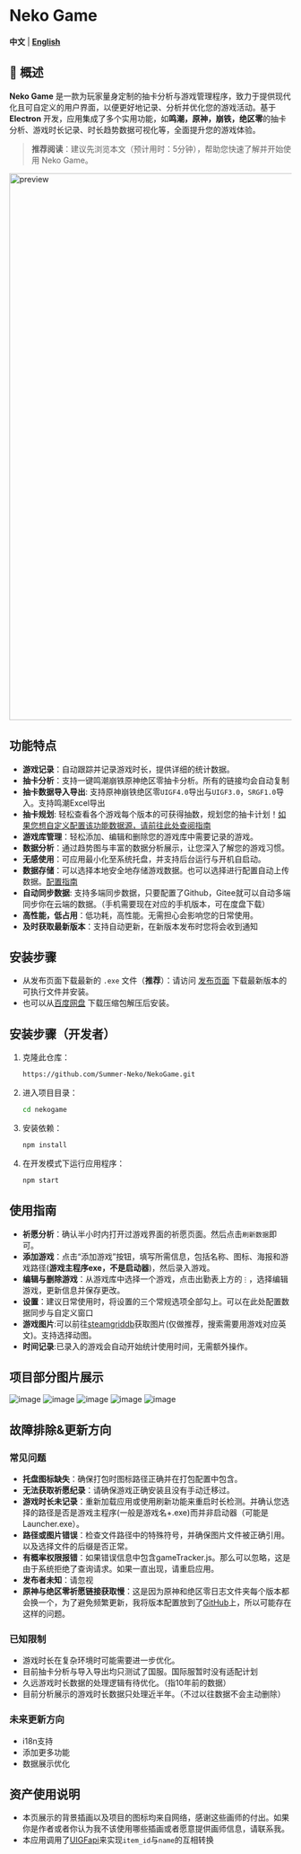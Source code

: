 # Neko Game

**中文** | **[English](README-en.md)**

## 📝 概述

**Neko Game** 是一款为玩家量身定制的抽卡分析与游戏管理程序，致力于提供现代化且可自定义的用户界面，以便更好地记录、分析并优化您的游戏活动。基于 **Electron** 开发，应用集成了多个实用功能，如**鸣潮，原神，崩铁，绝区零**的抽卡分析、游戏时长记录、时长趋势数据可视化等，全面提升您的游戏体验。

> **推荐阅读**：建议先浏览本文（预计用时：5分钟），帮助您快速了解并开始使用 Neko Game。

<img width="974" alt="preview" src="https://github.com/user-attachments/assets/a19f8966-1dc5-45f3-9fae-34699019d4f2">

## 功能特点
- **游戏记录**：自动跟踪并记录游戏时长，提供详细的统计数据。
- **抽卡分析**：支持一键鸣潮崩铁原神绝区零抽卡分析。所有的链接均会自动复制
- **抽卡数据导入导出**: 支持原神崩铁绝区零`UIGF4.0`导出与`UIGF3.0`，`SRGF1.0`导入。支持鸣潮Excel导出
- **抽卡规划**: 轻松查看各个游戏每个版本的可获得抽数，规划您的抽卡计划！[如果您想自定义配置该功能数据源，请前往此处查阅指南](https://gitee.com/sunmmerneko/utils/blob/master/info/gacheInfo.md)
- **游戏库管理**：轻松添加、编辑和删除您的游戏库中需要记录的游戏。
- **数据分析**：通过趋势图与丰富的数据分析展示，让您深入了解您的游戏习惯。
- **无感使用**：可应用最小化至系统托盘，并支持后台运行与开机自启动。
- **数据存储**：可以选择本地安全地存储游戏数据。也可以选择进行配置自动上传数据。[配置指南](https://gitee.com/sunmmerneko/utils/blob/master/info/infoTips.md)
- **自动同步数据**: 支持多端同步数据，只要配置了Github，Gitee就可以自动多端同步你在云端的数据。（手机需要现在对应的手机版本，可在度盘下载）
- **高性能，低占用**：低功耗，高性能。无需担心会影响您的日常使用。
- **及时获取最新版本**：支持自动更新，在新版本发布时您将会收到通知

## 安装步骤
- 从发布页面下载最新的 `.exe` 文件（__推荐__）：请访问 [发布页面](https://github.com/Summer-Neko/NekoGame/releases) 下载最新版本的可执行文件并安装。
- 也可以从[百度网盘](https://pan.baidu.com/s/13IdCeOVPxHfxVpq2vO_8kw?pwd=4l1a) 下载压缩包解压后安装。
   
## 安装步骤（开发者）
1. 克隆此仓库：
   ```bash
   https://github.com/Summer-Neko/NekoGame.git
   ```
2. 进入项目目录：
   ```bash
   cd nekogame
   ```
3. 安装依赖：
   ```bash
   npm install
   ```
4. 在开发模式下运行应用程序：
   ```bash
   npm start
   ```

## 使用指南
- **祈愿分析**：确认半小时内打开过游戏界面的祈愿页面。然后点击`刷新数据`即可。
- **添加游戏**：点击“添加游戏”按钮，填写所需信息，包括名称、图标、海报和游戏路径(__游戏主程序exe，不是启动器__)，然后录入游戏。
- **编辑与删除游戏**：从游戏库中选择一个游戏，点击出勤表上方的`⋮`，选择编辑游戏，更新信息并保存更改。
- **设置**：建议日常使用时，将设置的三个常规选项全部勾上。可以在此处配置数据同步与自定义窗口
- **游戏图片**:可以前往[steamgriddb](https://www.steamgriddb.com/)获取图片(仅做推荐，搜索需要用游戏对应英文)。支持选择动图。
- **时间记录**:已录入的游戏会自动开始统计使用时间，无需额外操作。

## 项目部分图片展示
![image](https://github.com/user-attachments/assets/f6dc59a2-a53b-48a4-8c42-cf5c92ca65f2)
![image](https://github.com/user-attachments/assets/8377ee8d-a7e2-4afa-b2ca-d4672d4d268e)
![image](https://github.com/user-attachments/assets/b38468b8-1dee-44ea-8948-8fb78e989989)
![image](https://github.com/user-attachments/assets/19805a17-c749-4c96-973c-49cd2c185a33)
![image](https://github.com/user-attachments/assets/829e9dcf-0890-41f4-83d1-859564fb3c8d)

## 故障排除&更新方向
### 常见问题
- **托盘图标缺失**：确保打包时图标路径正确并在打包配置中包含。
- **无法获取祈愿纪录**：请确保游戏正确安装且没有手动迁移过。
- **游戏时长未记录**：重新加载应用或使用刷新功能来重启时长检测。并确认您选择的路径是否是游戏主程序(一般是游戏名+.exe)而并非启动器（可能是Launcher.exe）。
- **路径或图片错误**：检查文件路径中的特殊符号，并确保图片文件被正确引用。以及选择文件的后缀是否正常。
- **有概率权限报错**：如果错误信息中包含gameTracker.js。那么可以忽略，这是由于系统拒绝了查询请求。如果一直出现，请重启应用。
- **发布者未知**：请忽视
- **原神与绝区零祈愿链接获取慢**：这是因为原神和绝区零日志文件夹每个版本都会换一个，为了避免频繁更新，我将版本配置放到了[GitHub](https://github.com/Summer-Neko/utils/blob/main/GetUrl/version-Genshin.json)上，所以可能存在这样的问题。
### 已知限制
- 游戏时长在复杂环境时可能需要进一步优化。
- 目前抽卡分析与导入导出均只测试了国服。国际服暂时没有适配计划
- 久远游戏时长数据的处理逻辑有待优化。（指10年前的数据）
- 目前分析展示的游戏时长数据只处理近半年。（不过以往数据不会主动删除）

### 未来更新方向
- i18n支持
- 添加更多功能
- 数据展示优化

## 资产使用说明
- 本页展示的背景插画以及项目的图标均来自网络，感谢这些画师的付出。如果你是作者或者你认为我不该使用哪些插画或者愿意提供画师信息，请联系我。
- 本应用调用了[UIGFapi](https://uigf.org/zh/api.html)来实现`item_id`与`name`的互相转换
